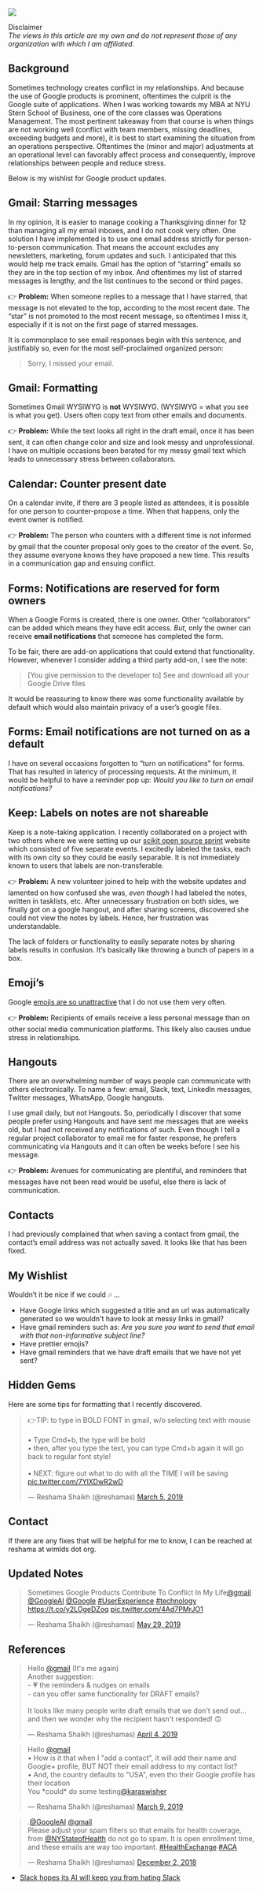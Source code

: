  
<img src="../assets/images/gmail_email.png" />
 

Disclaimer  
*The views in this article are my own and do not represent those of any organization with which I am affiliated.*


## Background

Sometimes technology creates conflict in my relationships.  And because the use of Google products is prominent, oftentimes the culprit is the Google suite of applications.  When I was working towards my MBA at NYU Stern School of Business, one of the core classes was Operations Management.  The most pertinent takeaway from that course is when things are not working well (conflict with team members, missing deadlines, exceeding budgets and more), it is best to start examining the situation from an operations perspective.  Oftentimes the (minor and major) adjustments at an operational level can favorably affect process and consequently, improve relationships between people and reduce stress. 

Below is my wishlist for Google product updates.

## Gmail:  Starring messages

In my opinion, it is easier to manage cooking a Thanksgiving dinner for 12 than managing all my  email inboxes, and I do not cook very often.  One solution I have implemented is to use one email address strictly for person-to-person communication.  That means the account excludes any newsletters, marketing, forum updates and such.  I anticipated that this would help me track emails.  Gmail has the option of “starring” emails so they are in the top section of my inbox.  And oftentimes my list of starred messages is lengthy, and the list continues to the second or third pages.  

:point_right: **Problem:**  When someone replies to a message that I have starred, that message is not elevated to the top, according to the most recent date.  The “star” is not promoted to the most recent message, so oftentimes I miss it, especially if it is not on the first page of starred messages.

It is commonplace to see email responses begin with this sentence, and justifiably so, even for the most self-proclaimed organized person:  
>Sorry, I missed your email.   

## Gmail: Formatting

Sometimes Gmail WYSIWYG is **not** WYSIWYG.  (WYSIWYG = what you see is what you get). Users often copy text from other emails and documents.  

:point_right: **Problem:**  While the text looks all right in the draft email, once it has been sent, it can often change color and size and look messy and unprofessional.  I have on multiple occasions been berated for my messy gmail text which leads to unnecessary stress between collaborators. 




## Calendar:  Counter present date

On a calendar invite, if there are 3 people listed as attendees, it is possible for one person to counter-propose a time.  When that happens, only the event owner is notified. 

:point_right: **Problem:**  The person who counters with a different time is not informed by gmail that the counter proposal only goes to the creator of the event.  So, they assume everyone knows they have proposed a new time.  This results in a communication gap and ensuing conflict.

## Forms:  Notifications are reserved for form owners

When a Google Forms is created, there is one owner.  Other “collaborators” can be added which means they have edit access.  *But*, only the owner can receive **email notifications** that someone has completed the form. 

To be fair, there are add-on applications that could extend that functionality.  However, whenever I consider adding a third party add-on, I see the note:  

>[You give permission to the developer to] See and download all your Google Drive files

It would be reassuring to know there was some functionality available by default which would also maintain privacy of a user’s google files.  

## Forms: Email notifications are not turned on as a default

I have on several occasions forgotten to “turn on notifications” for forms.  That has resulted in latency of processing requests. At the minimum, it would be helpful to have a reminder pop up:  *Would you like to turn on email notifications?*


## Keep:  Labels on notes are not shareable

Keep is a note-taking application.  I recently collaborated on a project with two others where we were setting up our [scikit open source sprint](http://wimlds.org/event/opensourcesprints/) website which consisted of five separate events.  I excitedly labeled the tasks, each with its own city so they could be easily separable.  It is not immediately known to users that labels are non-transferable. 

:point_right: **Problem:**  A new volunteer joined to help with the website updates and lamented on how confused she was, *even though* I had labeled the notes, written in tasklists, etc.  After unnecessary frustration on both sides, we finally got on a google hangout, and after sharing screens, discovered she could not view the notes by labels.  Hence, her frustration was understandable.  

The lack of folders or functionality to easily separate notes by sharing labels results in confusion.  It’s basically like throwing a bunch of papers in a box.  


## Emoji’s

Google [emojis are so unattractive](https://www.fastcompany.com/90203712/googles-blob-emojis-are-back-a-year-after-they-were-redesigned) that I do not use them very often.

:point_right: **Problem:** Recipients of emails receive a less personal message than on other social media communication platforms.  This likely also causes undue stress in relationships.  

## Hangouts

There are an overwhelming number of ways people can communicate with others electronically.  To name a few: email, Slack, text, LinkedIn messages, Twitter messages, WhatsApp, Google hangouts.

I use gmail daily, but not Hangouts. So, periodically I discover that some people prefer using Hangouts and have sent me messages that are weeks old, but I had not received any notifications of such.   Even though I tell a regular project collaborator to email me for faster response, he prefers communicating via Hangouts and it can often be weeks before I see his message. 

:point_right: **Problem:**  Avenues for communicating are plentiful, and reminders that messages have not been read would be useful, else there is lack of communication. 

## Contacts
I had previously complained that when saving a contact from gmail, the contact’s email address was not actually saved. It looks like that has been fixed.


## My Wishlist

Wouldn’t it be nice if we could :notes: …  
- Have Google links which suggested a title and an url was automatically generated so we wouldn't have to look at messy links in gmail?
- Have gmail reminders such as:  *Are you sure you want to send that email with that non-informative subject line?*
- Have prettier emojis?
- Have gmail reminders that we have draft emails that we have not yet sent?


## Hidden Gems
Here are some tips for formatting that I recently discovered. 


<blockquote class="twitter-tweet" data-lang="en"><p lang="en" dir="ltr">👉TIP:  to type in BOLD FONT in gmail, w/o selecting text with mouse<br> <br>• Type Cmd+b, the type will be bold<br>• then, after you type the text, you can type Cmd+b again it will go back to regular font style!<br><br>• NEXT:  figure out what to do with all the TIME I will be saving <a href="https://t.co/7YlXDwR2wD">pic.twitter.com/7YlXDwR2wD</a></p>&mdash; Reshama Shaikh (@reshamas) <a href="https://twitter.com/reshamas/status/1102947237624274946?ref_src=twsrc%5Etfw">March 5, 2019</a></blockquote>
<script async src="https://platform.twitter.com/widgets.js" charset="utf-8"></script>


## Contact
If there are any fixes that will be helpful for me to know, I can be reached at reshama at wimlds dot org.  

## Updated Notes

<blockquote class="twitter-tweet"><p lang="en" dir="ltr">Sometimes Google Products Contribute To Conflict In My Life<a href="https://twitter.com/gmail?ref_src=twsrc%5Etfw">@gmail</a> <a href="https://twitter.com/GoogleAI?ref_src=twsrc%5Etfw">@GoogleAI</a> <a href="https://twitter.com/Google?ref_src=twsrc%5Etfw">@Google</a> <a href="https://twitter.com/hashtag/UserExperience?src=hash&amp;ref_src=twsrc%5Etfw">#UserExperience</a> <a href="https://twitter.com/hashtag/technology?src=hash&amp;ref_src=twsrc%5Etfw">#technology</a> <a href="https://t.co/y2LOgeDZoq">https://t.co/y2LOgeDZoq</a> <a href="https://t.co/4Ad7PMrJO1">pic.twitter.com/4Ad7PMrJO1</a></p>&mdash; Reshama Shaikh (@reshamas) <a href="https://twitter.com/reshamas/status/1133777026509418496?ref_src=twsrc%5Etfw">May 29, 2019</a></blockquote> <script async src="https://platform.twitter.com/widgets.js" charset="utf-8"></script>


## References

<blockquote class="twitter-tweet" data-lang="en"><p lang="en" dir="ltr">Hello <a href="https://twitter.com/gmail?ref_src=twsrc%5Etfw">@gmail</a> (It&#39;s me again)<br>Another suggestion:<br>- 💗 the reminders &amp; nudges on emails<br>- can you offer same functionality for DRAFT emails?<br><br>It looks like many people write draft emails that we don&#39;t send out... and then we wonder why the recipient hasn&#39;t responded! 🙃</p>&mdash; Reshama Shaikh (@reshamas) <a href="https://twitter.com/reshamas/status/1113844074186977281?ref_src=twsrc%5Etfw">April 4, 2019</a></blockquote>
<script async src="https://platform.twitter.com/widgets.js" charset="utf-8"></script>

<blockquote class="twitter-tweet" data-lang="en"><p lang="en" dir="ltr">Hello <a href="https://twitter.com/gmail?ref_src=twsrc%5Etfw">@gmail</a><br>• How is it that when I &quot;add a contact&quot;, it will add their name and Google+ profile, BUT NOT their email address to my contact list?  <br>• And, the country defaults to &quot;USA&quot;, even tho their Google profile has their location<br>You *could* do some testing<a href="https://twitter.com/karaswisher?ref_src=twsrc%5Etfw">@karaswisher</a></p>&mdash; Reshama Shaikh (@reshamas) <a href="https://twitter.com/reshamas/status/1104420521792421888?ref_src=twsrc%5Etfw">March 9, 2019</a></blockquote>
<script async src="https://platform.twitter.com/widgets.js" charset="utf-8"></script>

<blockquote class="twitter-tweet" data-lang="en"><p lang="en" dir="ltr">.<a href="https://twitter.com/GoogleAI?ref_src=twsrc%5Etfw">@GoogleAI</a> <a href="https://twitter.com/gmail?ref_src=twsrc%5Etfw">@gmail</a> <br>Please adjust your spam filters so that emails for health coverage, from <a href="https://twitter.com/NYStateofHealth?ref_src=twsrc%5Etfw">@NYStateofHealth</a> do not go to spam.  It is open enrollment time, and these emails are way too important.  <a href="https://twitter.com/hashtag/HealthExchange?src=hash&amp;ref_src=twsrc%5Etfw">#HealthExchange</a> <a href="https://twitter.com/hashtag/ACA?src=hash&amp;ref_src=twsrc%5Etfw">#ACA</a></p>&mdash; Reshama Shaikh (@reshamas) <a href="https://twitter.com/reshamas/status/1069268018746789888?ref_src=twsrc%5Etfw">December 2, 2018</a></blockquote>
<script async src="https://platform.twitter.com/widgets.js" charset="utf-8"></script>


- [Slack hopes its AI will keep you from hating Slack](https://twitter.com/reshamas/status/1115345695769337856)



